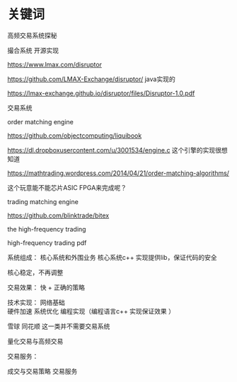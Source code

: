 # 关键词 

高频交易系统探秘 

撮合系统   开源实现 

https://www.lmax.com/disruptor 

https://github.com/LMAX-Exchange/disruptor/  java实现的 

https://lmax-exchange.github.io/disruptor/files/Disruptor-1.0.pdf  

交易系统  

 order matching engine  

https://github.com/objectcomputing/liquibook  

https://dl.dropboxusercontent.com/u/3001534/engine.c    这个引擎的实现很想知道  




https://mathtrading.wordpress.com/2014/04/21/order-matching-algorithms/ 

这个玩意能不能芯片ASIC FPGA来完成呢？


trading matching engine  


https://github.com/blinktrade/bitex  


the high-frequency  trading  

high-frequency  trading pdf  



系统组成： 核心系统和外围业务 
核心系统c++ 实现提供lib，保证代码的安全 

核心稳定，不再调整  

交易效果： 快 + 正确的策略 

技术实现：
网络基础   
硬件加速
系统优化
编程实现（编程语言c++ 实现保证效果 ）

雪球  同花顺  这一类并不需要交易系统  


量化交易与高频交易 


交易服务：

成交与交易策略
交易服务 
